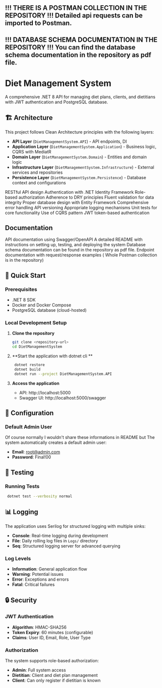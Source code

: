## !!! THERE IS A POSTMAN COLLECTION IN THE REPOSITORY !!! Detailed api requests can be imported to Postman.
## !!! DATABASE SCHEMA DOCUMENTATION IN THE REPOSITORY !!! You can find the database schema documentation in the repository as pdf file.

# Diet Management System

A comprehensive .NET 8 API for managing diet plans, clients, and dietitians with JWT authentication and PostgreSQL database.

## 🏗️ Architecture

This project follows Clean Architecture principles with the following layers:

- **API Layer** (`DietManagementSystem.API`) - API endpoints, DI
- **Application Layer** (`DietManagementSystem.Application`) - Business logic, CQRS with MediatR
- **Domain Layer** (`DietManagementSystem.Domain`) - Entities and domain logic
- **Infrastructure Layer** (`DietManagementSystem.Infrastructure`) - External services and repositories
- **Persistence Layer** (`DietManagementSystem.Persistence`) - Database context and configurations

 RESTful API design
 Authentication with .NET Identity Framework
 Role-based authorization
 Adherence to DRY principles
 Fluent validation for data integrity
 Proper database design with Entity Framework
 Comprehensive error handling
 API versioning
 Appropriate logging mechanisms
 Unit tests for core functionality
 Use of CQRS pattern
 JWT token-based authentication

 ## Documentation
 API documentation using Swagger/OpenAPI
 A detailed README with instructions on setting up, testing, and deploying the system
 Database schema documentation can be found in the repository as pdf file.
 Endpoint documentation with request/response examples ( Whole Postman collection is in the repository)

## 🚀 Quick Start

### Prerequisites

- .NET 8 SDK
- Docker and Docker Compose
- PostgreSQL database (cloud-hosted)

### Local Development Setup

1. **Clone the repository**
   ```bash
   git clone <repository-url>
   cd DietManagementSystem
   ```

2. **Start the application with dotnet cli **
   ```bash
    dotnet restore
	dotnet build
    dotnet run --project DietManagementSystem.API
   ```

3. **Access the application**
   - API: http://localhost:5000
   - Swagger UI: http://localhost:5000/swagger

## 🔧 Configuration

### Default Admin User
Of course normally I wouldn't share these informations in README but
The system automatically creates a default admin user:
- **Email**: root@admin.com
- **Password**: Final!00

## 🧪 Testing

### Running Tests
   ```bash
	dotnet test --verbosity normal
   ```

## 📊 Logging

The application uses Serilog for structured logging with multiple sinks:

- **Console**: Real-time logging during development
- **File**: Daily rolling log files in `Logs/` directory
- **Seq**: Structured logging server for advanced querying

### Log Levels

- **Information**: General application flow
- **Warning**: Potential issues
- **Error**: Exceptions and errors
- **Fatal**: Critical failures

## 🔒 Security

### JWT Authentication

- **Algorithm**: HMAC-SHA256
- **Token Expiry**: 60 minutes (configurable)
- **Claims**: User ID, Email, Role, User Type

### Authorization

The system supports role-based authorization:
- **Admin**: Full system access
- **Dietitian**: Client and diet plan management
- **Client**: Can only register if dietitian is known